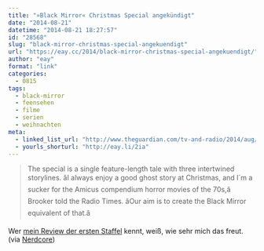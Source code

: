 ```yaml
---
title: "»Black Mirror« Christmas Special angekündigt"
date: "2014-08-21"
datetime: "2014-08-21 18:27:57"
id: "28568"
slug: "black-mirror-christmas-special-angekuendigt"
url: "https://eay.cc/2014/black-mirror-christmas-special-angekuendigt/"
author: "eay"
format: "link"
categories:
  - 0815
tags:
  - black-mirror
  - feensehen
  - filme
  - serien
  - weihnachten
meta:
  - linked_list_url: "http://www.theguardian.com/tv-and-radio/2014/aug/21/charlie-brooker-black-mirror-christmas-special-channel-4"
  - yourls_shorturl: "http://eay.li/2ia"
---
```


> The special is a single feature-length tale with three intertwined storylines. âI always enjoy a good ghost story at Christmas, and I´m a sucker for the Amicus compendium horror movies of the 70s,â Brooker told the Radio Times. âOur aim is to create the Black Mirror equivalent of that.â

Wer [mein Review der ersten Staffel](//eay.cc/2012/black-mirror/) kennt, weiß, wie sehr mich das freut. (via [Nerdcore](http://www.crackajack.de/2014/08/21/black-mirror-christmas-special/))
